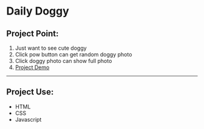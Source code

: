 # Daily Doggy

## Project Point:

1. Just want to see cute doggy
2. Click pow button can get random doggy photo
3. Click doggy photo can show full photo
4. [Project Demo](https://day-project.zkhsin.now.sh/Daliy%20Doggy/)

---

## Project Use:

- HTML
- CSS
- Javascript
